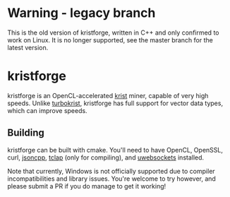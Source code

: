# Warning - legacy branch
This is the old version of kristforge, written in C++ and only confirmed to work on Linux. It is no longer supported, see the master branch for the latest version.

# kristforge

kristforge is an OpenCL-accelerated [krist](http://krist.ceriat.net/) miner, capable of very high speeds. Unlike [turbokrist](https://github.com/apemanzilla/turbokrist), kristforge has full support for vector data types, which can improve speeds.

## Building

kristforge can be built with cmake. You'll need to have OpenCL, OpenSSL, curl, [jsoncpp](https://github.com/open-source-parsers/jsoncpp), [tclap](http://tclap.sourceforge.net/) (only for compiling), and [uwebsockets](https://github.com/uNetworking/uWebSockets) installed. 

Note that currently, Windows is not officially supported due to compiler incompatibilities and library issues. You're welcome to try however, and please submit a PR if you do manage to get it working!
